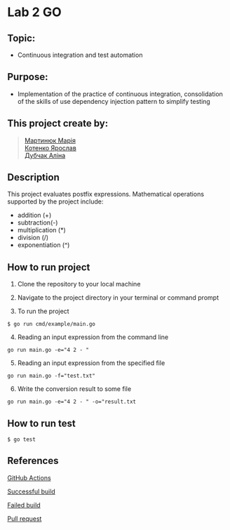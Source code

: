 # Lab 2 GO
## Topic: 
- Continuous integration and test automation

## Purpose: 
- Implementation of the practice of continuous integration, consolidation of the skills of use
dependency injection pattern to simplify testing

## This project create by:

> [Мартинюк Марія](https://github.com/mmarty12) <br>
> [Котенко Ярослав](https://github.com/yarikkot04) <br>
> [Дубчак Аліна](https://github.com/AlinaDubchak) <br>

## Description
This project evaluates postfix expressions. Mathematical operations supported by the project include:
- addition (+)
- subtraction(-)
- multiplication (*)
- division (/)
- exponentiation (^)

## How to run project

1. Clone the repository to your local machine

2. Navigate to the project directory in your terminal or command prompt

3. To run the project
```
$ go run cmd/example/main.go
``` 
4. Reading an input expression from the command line
```
go run main.go -e="4 2 - "
```
5. Reading an input expression from the specified file
```
go run main.go -f="test.txt"
```
6. Write the conversion result to some file
```
go run main.go -e="4 2 - " -o="result.txt
```

## How to run test

```
$ go test
``` 

## References

[GitHub Actions](https://github.com/AlinaDubchak/Lab2-Go/actions)

[Successful build](https://github.com/AlinaDubchak/Lab2-Go/commit/047399cc1c40ae63cfc88b5558d7cb7a765c75f6)

[Failed build](https://github.com/AlinaDubchak/Lab2-Go/commit/49abb4d2ecab0a8223d5439ddeb349e8dda7a3b2)

[Pull request](https://github.com/AlinaDubchak/Lab2-Go/commit/cfde5f678bcc186beea944335e807e13522e3df7)
